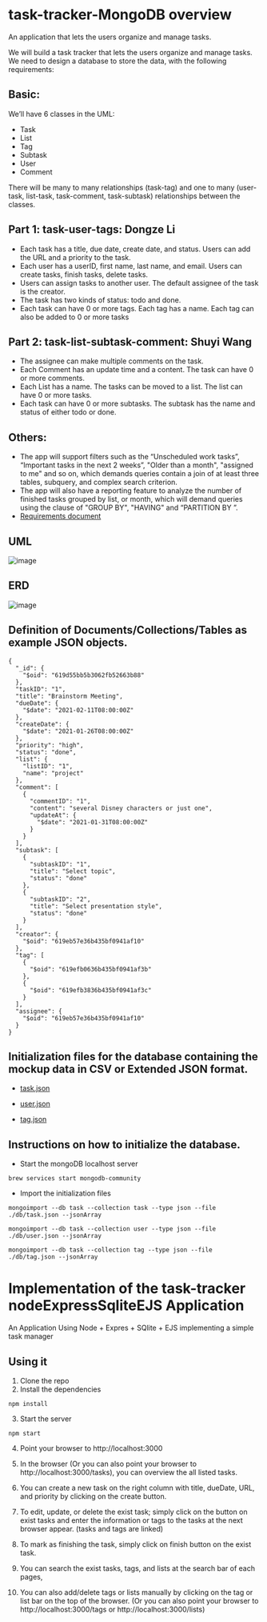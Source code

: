 # task-tracker-MongoDB overview

An application that lets the users organize and manage tasks.

We will build a task tracker that lets the users organize and manage tasks. We need to design a database to store the data, with the following requirements:

## Basic:

We’ll have 6 classes in the UML:

-   Task
-   List
-   Tag
-   Subtask
-   User
-   Comment

There will be many to many relationships (task-tag) and one to many (user- task, list-task, task-comment, task-subtask) relationships between the classes.

## Part 1: task-user-tags: Dongze Li

-   Each task has a title, due date, create date, and status. Users can add the URL and a priority to the task.
-   Each user has a userID, first name, last name, and email. Users can create tasks, finish tasks, delete tasks.
-   Users can assign tasks to another user. The default assignee of the task is the creator.
-   The task has two kinds of status: todo and done.
-   Each task can have 0 or more tags. Each tag has a name. Each tag can also be added to 0 or more tasks

## Part 2: task-list-subtask-comment: Shuyi Wang

-   The assignee can make multiple comments on the task.
-   Each Comment has an update time and a content. The task can have 0 or more comments.
-   Each List has a name. The tasks can be moved to a list. The list can have 0 or more tasks.
-   Each task can have 0 or more subtasks. The subtask has the name and status of either todo or done.

## Others:

-   The app will support filters such as the “Unscheduled work tasks”, “Important tasks in the next 2 weeks”, "Older than a month", "assigned to me" and so on, which demands queries contain a join of at least three tables, subquery, and complex search criterion.
-   The app will also have a reporting feature to analyze the number of finished tasks grouped by list, or month, which will demand queries using the clause of "GROUP BY", "HAVING" and “PARTITION BY ”.
-   [Requirements document](https://github.com/ldgze/task-tracker/blob/main/A.%20Requirements%20Document.pdf)

## UML

![image](https://github.com/ldgze/task-tracker-MongoDB/blob/main/B.%20UML%20-%20Page%201.png)

## ERD

![image](https://github.com/ldgze/task-tracker-MongoDB/blob/main/C.%20ERD.png)

## Definition of Documents/Collections/Tables as example JSON objects.

```
{
  "_id": {
    "$oid": "619d55bb5b3062fb52663b88"
  },
  "taskID": "1",
  "title": "Brainstorm Meeting",
  "dueDate": {
    "$date": "2021-02-11T08:00:00Z"
  },
  "createDate": {
    "$date": "2021-01-26T08:00:00Z"
  },
  "priority": "high",
  "status": "done",
  "list": {
    "listID": "1",
    "name": "project"
  },
  "comment": [
    {
      "commentID": "1",
      "content": "several Disney characters or just one",
      "updateAt": {
        "$date": "2021-01-31T08:00:00Z"
      }
    }
  ],
  "subtask": [
    {
      "subtaskID": "1",
      "title": "Select topic",
      "status": "done"
    },
    {
      "subtaskID": "2",
      "title": "Select presentation style",
      "status": "done"
    }
  ],
  "creator": {
    "$oid": "619eb57e36b435bf0941af10"
  },
  "tag": [
    {
      "$oid": "619efb0636b435bf0941af3b"
    },
    {
      "$oid": "619efb3836b435bf0941af3c"
    }
  ],
  "assignee": {
    "$oid": "619eb57e36b435bf0941af10"
  }
}
```

## Initialization files for the database containing the mockup data in CSV or Extended JSON format.

-   [task.json](https://github.com/ldgze/task-tracker-MongoDB/blob/main/db/task.json)

-   [user.json](https://github.com/ldgze/task-tracker-MongoDB/blob/main/db/user.json)

-   [tag.json](https://github.com/ldgze/task-tracker-MongoDB/blob/main/db/tag.json)

## Instructions on how to initialize the database.

-   Start the mongoDB localhost server

```
brew services start mongodb-community
```

-   Import the initialization files

```
mongoimport --db task --collection task --type json --file ./db/task.json --jsonArray
```

```
mongoimport --db task --collection user --type json --file ./db/user.json --jsonArray
```

```
mongoimport --db task --collection tag --type json --file ./db/tag.json --jsonArray
```

# Implementation of the task-tracker nodeExpressSqliteEJS Application

An Application Using Node + Expres + SQlite + EJS implementing a simple task manager

## Using it

1. Clone the repo
2. Install the dependencies

```
npm install
```

3. Start the server

```
npm start
```

4. Point your browser to http://localhost:3000

5. In the browser (Or you can also point your browser to http://localhost:3000/tasks), you can overview the all listed tasks.

6. You can create a new task on the right column with title, dueDate, URL, and priority by clicking on the create button.

7. To edit, update, or delete the exist task; simply click on the button on exist tasks and enter the information or tags to the tasks at the next browser appear. (tasks and tags are linked)

8. To mark as finishing the task, simply click on finish button on the exist task.

9. You can search the exist tasks, tags, and lists at the search bar of each pages,

10. You can also add/delete tags or lists manually by clicking on the tag or list bar on the top of the browser. (Or you can also point your browser to http://localhost:3000/tags or http://localhost:3000/lists)
